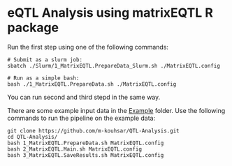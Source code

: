# eQTL Analysis using matrixEQTL R package
Run the first step using one of the following commands:
```
# Submit as a slurm job:
sbatch ./Slurm/1_MatrixEQTL.PrepareData_Slurm.sh ./MatrixEQTL.config

# Run as a simple bash:
bash ./1_MatrixEQTL.PrepareData.sh ./MatrixEQTL.config
```
You can run second and third stepd in the same way. 

There are some example input data in the [Example](https://github.com/m-kouhsar/QTL-Analysis/tree/main/Example) folder. Use the following commands to run the pipeline on the example data:
```
git clone https://github.com/m-kouhsar/QTL-Analysis.git
cd QTL-Analysis/
bash 1_MatrixEQTL.PrepareData.sh MatrixEQTL.config
bash 2_MatrixEQTL.Main.sh MatrixEQTL.config
bash 3_MatrixEQTL.SaveResults.sh MatrixEQTL.config
```
